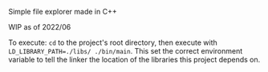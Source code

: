 Simple file explorer made in C++

WIP as of 2022/06

To execute: `cd` to the project's root directory, then execute with `LD_LIBRARY_PATH=./libs/ ./bin/main`. This set the correct environment variable to tell the linker the location of the libraries this project depends on.
